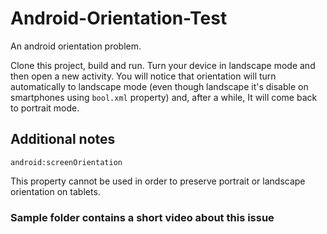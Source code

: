 # Android-Orientation-Test
An android orientation problem.

Clone this project, build and run. Turn your device in landscape mode and then open a new activity.
You will notice that orientation will turn automatically to landscape mode (even though landscape it's disable on smartphones using ```bool.xml``` property)  and, after a while, It will come back to portrait mode.

## Additional notes

```
android:screenOrientation
```

This property cannot be used in order to preserve portrait or landscape orientation on tablets.

### Sample folder contains a short video about this issue  ###
